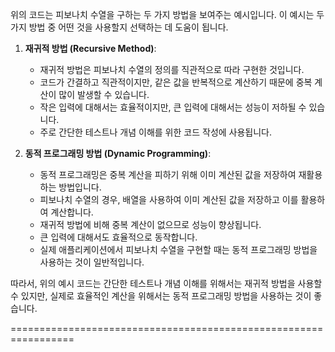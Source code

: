 위의 코드는 피보나치 수열을 구하는 두 가지 방법을 보여주는 예시입니다. 이 예시는 두 가지 방법 중 어떤 것을 사용할지 선택하는 데 도움이 됩니다.

1. **재귀적 방법 (Recursive Method)**:
   - 재귀적 방법은 피보나치 수열의 정의를 직관적으로 따라 구현한 것입니다.
   - 코드가 간결하고 직관적이지만, 같은 값을 반복적으로 계산하기 때문에 중복 계산이 많이 발생할 수 있습니다.
   - 작은 입력에 대해서는 효율적이지만, 큰 입력에 대해서는 성능이 저하될 수 있습니다.
   - 주로 간단한 테스트나 개념 이해를 위한 코드 작성에 사용됩니다.

2. **동적 프로그래밍 방법 (Dynamic Programming)**:
   - 동적 프로그래밍은 중복 계산을 피하기 위해 이미 계산된 값을 저장하여 재활용하는 방법입니다.
   - 피보나치 수열의 경우, 배열을 사용하여 이미 계산된 값을 저장하고 이를 활용하여 계산합니다.
   - 재귀적 방법에 비해 중복 계산이 없으므로 성능이 향상됩니다.
   - 큰 입력에 대해서도 효율적으로 동작합니다.
   - 실제 애플리케이션에서 피보나치 수열을 구현할 때는 동적 프로그래밍 방법을 사용하는 것이 일반적입니다.

따라서, 위의 예시 코드는 간단한 테스트나 개념 이해를 위해서는 재귀적 방법을 사용할 수 있지만, 실제로 효율적인 계산을 위해서는 동적 프로그래밍 방법을 사용하는 것이 좋습니다.


=================================================================

